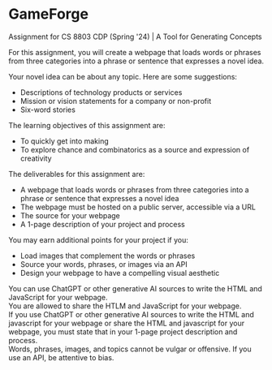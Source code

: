 # GameForge
Assignment for CS 8803 CDP (Spring '24) | A Tool for Generating Concepts

For this assignment, you will create a webpage that loads words or phrases from three categories into a phrase or sentence that expresses a novel idea.

Your novel idea can be about any topic. Here are some suggestions:
- Descriptions of technology products or services 
- Mission or vision statements for a company or non-profit
- Six-word stories 


The learning objectives of this assignment are:

- To quickly get into making
- To explore chance and combinatorics as a source and expression of creativity 


The deliverables for this assignment are:

- A webpage that loads words or phrases from three categories into a phrase or sentence that expresses a novel idea
- The webpage must be hosted on a public server, accessible via a URL
- The source for your webpage
- A 1-page description of your project and process


You may earn additional points for your project if you:

- Load images that complement the words or phrases
- Source your words, phrases, or images via an API
- Design your webpage to have a compelling visual aesthetic

 
You can use ChatGPT or other generative AI sources to write the HTML and JavaScript for your webpage. \
You are allowed to share the HTLM and JavaScript for your webpage. \
If you use ChatGPT or other generative AI sources to write the HTML and javascript for your webpage or share the HTML and javascript for your webpage, you must state that in your 1-page project description and process. \
Words, phrases, images, and topics cannot be vulgar or offensive. If you use an API, be attentive to bias. 
